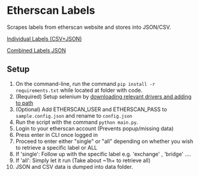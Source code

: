 # Etherscan Labels

Scrapes labels from etherscan website and stores into JSON/CSV.

[Individual Labels (CSV+JSON)](https://github.com/brianleect/etherscan-labels/tree/main/data)

[Combined Labels JSON](https://github.com/brianleect/etherscan-labels/blob/main/data/combinedLabels.json)

## Setup
1. On the command-line, run the command `pip install -r requirements.txt` while located at folder with code.
1. (Required) Setup selenium by [downloading relevant drivers and adding to path](https://www.selenium.dev/documentation/webdriver/getting_started/install_drivers/)
1. (Optional) Add ETHERSCAN_USER and ETHERSCAN_PASS to `sample.config.json` and rename to `config.json`
1. Run the script with the command `python main.py`.
1. Login to your etherscan account (Prevents popup/missing data)
1. Press enter in CLI once logged in
1. Proceed to enter either "single" or "all" depending on whether you wish to retrieve a specific label or ALL
1. If 'single': Follow up with the specific label e.g. 'exchange' , 'bridge' ....
1. If 'all': Simply let it run (Take about ~1h+ to retrieve all)
1. JSON and CSV data is dumped into data folder.
